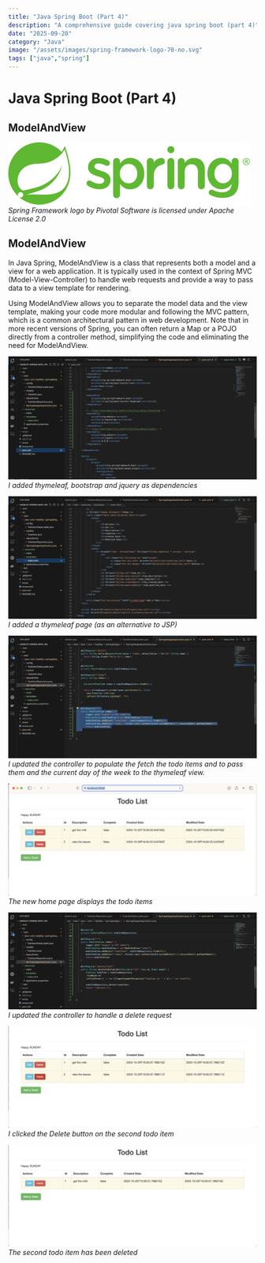 ```yaml
---
title: "Java Spring Boot (Part 4)"
description: "A comprehensive guide covering java spring boot (part 4)"
date: "2025-09-20"
category: "Java"
image: "/assets/images/spring-framework-logo-70-no.svg"
tags: ["java","spring"]
---
```


# Java Spring Boot (Part 4)

## ModelAndView

![](/assets/images/spring-boot-4/spring-framework-logo-2018.svg)
*Spring Framework logo by Pivotal Software is licensed under Apache License 2.0*


## ModelAndView

In Java Spring, ModelAndView is a class that represents both a model and a view for a web application. It is typically used in the context of Spring MVC (Model-View-Controller) to handle web requests and provide a way to pass data to a view template for rendering.

Using ModelAndView allows you to separate the model data and the view template, making your code more modular and following the MVC pattern, which is a common architectural pattern in web development. Note that in more recent versions of Spring, you can often return a Map or a POJO directly from a controller method, simplifying the code and eliminating the need for ModelAndView.

![](/assets/images/spring-boot-4/screenshot-2023-10-29-at-2.18.03-pm-2136x1056.png)
*I added thymeleaf, bootstrap and jquery as dependencies*

![](/assets/images/spring-boot-4/screenshot-2023-10-29-at-2.19.57-pm-2136x1053.png)
*I added a thymeleaf page (as an alternative to JSP)*

![](/assets/images/spring-boot-4/screenshot-2023-10-29-at-2.21.23-pm-2136x1055.png)
*I updated the controller to populate the fetch the todo items and to pass them and the current day of the week to the thymeleaf view.*

![](/assets/images/spring-boot-4/screenshot-2023-10-29-at-2.22.07-pm-2136x963.png)
*The new home page displays the todo items*

![](/assets/images/spring-boot-4/screenshot-2023-10-29-at-2.30.48-pm-2136x832.png)
*I updated the controller to handle a delete request*

![](/assets/images/spring-boot-4/screenshot-2023-10-29-at-2.31.38-pm-2136x874.png)
*I clicked the Delete button on the second todo item*

![](/assets/images/spring-boot-4/screenshot-2023-10-29-at-2.31.47-pm-2136x876.png)
*The second todo item has been deleted*
